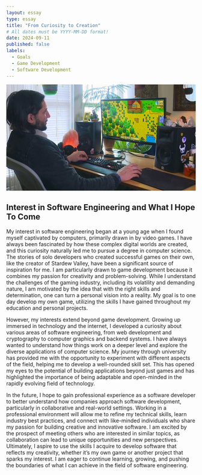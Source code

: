 ```yaml
---
layout: essay
type: essay
title: "From Curiosity to Creation"
# All dates must be YYYY-MM-DD format!
date: 2024-09-11
published: false
labels:
  - Goals
  - Game Development
  - Software Development
---
```


<img class="img-fluid" src="../img/xo2iBtCxoHCUyuhiKRYLFf.jpg">

## Interest in Software Engineering and What I Hope To Come

My interest in software engineering began at a young age when I found myself captivated by computers, primarily drawn in by video games. I have always been fascinated by how these complex digital worlds are created, and this curiosity naturally led me to pursue a degree in computer science. The stories of solo developers who created successful games on their own, like the creator of Stardew Valley, have been a significant source of inspiration for me. I am particularly drawn to game development because it combines my passion for creativity and problem-solving. While I understand the challenges of the gaming industry, including its volatility and demanding nature, I am motivated by the idea that with the right skills and determination, one can turn a personal vision into a reality. My goal is to one day develop my own game, utilizing the skills I have gained throughout my education and personal projects.

However, my interests extend beyond game development. Growing up immersed in technology and the internet, I developed a curiosity about various areas of software engineering, from web development and cryptography to computer graphics and backend systems. I have always wanted to understand how things work on a deeper level and explore the diverse applications of computer science. My journey through university has provided me with the opportunity to experiment with different aspects of the field, helping me to develop a well-rounded skill set. This has opened my eyes to the potential of building applications beyond just games and has highlighted the importance of being adaptable and open-minded in the rapidly evolving field of technology. 

In the future, I hope to gain professional experience as a software developer to better understand how companies approach software development, particularly in collaborative and real-world settings. Working in a professional environment will allow me to refine my technical skills, learn industry best practices, and connect with like-minded individuals who share my passion for building creative and innovative software. I am excited by the prospect of meeting others who are interested in similar topics, as collaboration can lead to unique opportunities and new perspectives. Ultimately, I aspire to use the skills I acquire to develop software that reflects my creativity, whether it’s my own game or another project that sparks my interest. I am eager to continue learning, growing, and pushing the boundaries of what I can achieve in the field of software engineering.

